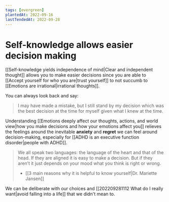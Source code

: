 ```yaml
---
tags: [evergreen]
plantedAt: 2022-09-16
lastTendedAt: 2022-09-28
---
```


# Self-knowledge allows easier decision making

[[Self-knowledge yields independence of mind|Clear and independent thought]] allows you to make easier decisions since you are able to [[Accept yourself for who you are|trust yourself]] to not succumb to [[Emotions are irrational|irrational thoughts]].

You can always look back and say:

> I may have made a mistake, but I still stand by my decision which was the best decision at the time for myself given what I knew at the time.

Understanding [[Emotions deeply affect our thoughts, actions, and world view|how you make decisions and how your emotions affect you]] relieves the feelings around the inevitable **anxiety** and **regret** we can feel around decision-making, especially for [[ADHD is an executive function disorder|people with ADHD]].

> We all speak two languages: the language of the heart and that of the head. If they are aligned it is easy to make a decision. But if they aren’t it just depends on your mood what you think is right or wrong.
> - [[3 main reasons why it is helpful to know yourself|Dr. Mariette Jansen]]

We can be deliberate with our choices and [[202209281112 What do I really want|avoid falling into a life]] that we didn't mean to.
